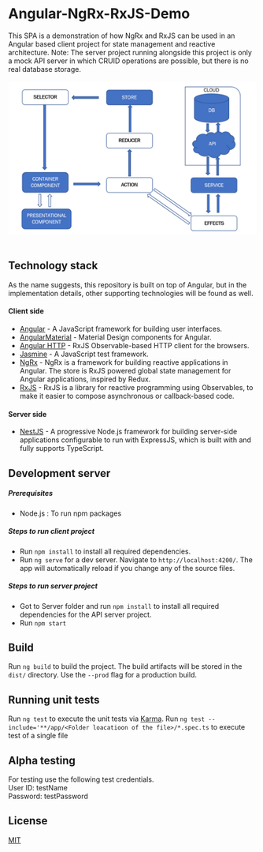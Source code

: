 # Angular-NgRx-RxJS-Demo

This SPA is a demonstration of how NgRx and RxJS can be used in an Angular based client project for state management and reactive architecture.
Note: The server project running alongside this project is only a mock API server in which CRUID operations are possible, but there is no real database storage. <br/><br/>
![](architecture.png)
<br/><br/>

## Technology stack

As the name suggests, this repository is built on top of Angular, but in the implementation details, other supporting technologies will be found as well.

#### Client side

- [Angular](https://angular.io/) - A JavaScript framework for building user interfaces.
- [AngularMaterial](https://material.angular.io/) - Material Design components for Angular.
- [Angular HTTP](https://angular.io/guide/http) - RxJS Observable-based HTTP client for the browsers.
- [Jasmine](https://jasmine.github.io/) - A JavaScript test framework.
- [NgRx](https://ngrx.io/) - NgRx is a framework for building reactive applications in Angular. The store is RxJS powered global state management for Angular applications, inspired by Redux.
- [RxJS](https://rxjs.dev/) - RxJS is a library for reactive programming using Observables, to make it easier to compose asynchronous or callback-based code.

#### Server side

- [NestJS](https://nestjs.com/) - A progressive Node.js framework for building server-side applications configurable to run with ExpressJS, which is built with and fully supports TypeScript.

## Development server

##### Prerequisites

- Node.js : To run npm packages

##### Steps to run client project

- Run `npm install` to install all required dependencies.
- Run `ng serve` for a dev server. Navigate to `http://localhost:4200/`. The app will automatically reload if you change any of the source files.

##### Steps to run server project

- Got to Server folder and run `npm install` to install all required dependencies for the API server project.
- Run `npm start`

## Build

Run `ng build` to build the project. The build artifacts will be stored in the `dist/` directory. Use the `--prod` flag for a production build.

## Running unit tests

Run `ng test` to execute the unit tests via [Karma](https://karma-runner.github.io).
Run `ng test --include='**/app/<Folder loacatioon of the file>/*.spec.ts` to execute test of a single file

## Alpha testing

For testing use the following test credentials.<br/>
User ID: testName<br/>
Password: testPassword<br/>

## License

[MIT](https://github.com/Saeed1989/angular-sample-use-case-of-RxJS-and-NgRx/blob/main/LICENSE)
